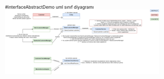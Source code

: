 #interfaceAbstractDemo uml sınıf diyagramı
<img widht="964" alt="umlClassDiagram" src="https://github.com/zeynepsl/JavaCamp/blob/master/InterfaceAbstractDemo/demo.png">
